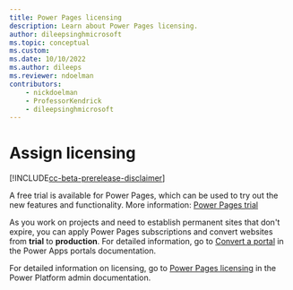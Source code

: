 ```yaml
---
title: Power Pages licensing
description: Learn about Power Pages licensing.
author: dileepsinghmicrosoft
ms.topic: conceptual
ms.custom: 
ms.date: 10/10/2022
ms.author: dileeps
ms.reviewer: ndoelman
contributors:
    - nickdoelman
    - ProfessorKendrick
    - dileepsinghmicrosoft
---
```


# Assign licensing

[!INCLUDE[cc-beta-prerelease-disclaimer](../includes/cc-beta-prerelease-disclaimer.md)]

A free trial is available for Power Pages, which can be used to try out the new features and functionality. More information: [Power Pages trial](../getting-started/trial-signup.md)

As you work on projects and need to establish permanent sites that don't expire, you can apply Power Pages subscriptions and convert websites from **trial** to **production**. For detailed information, go to [Convert a portal](/power-apps/maker/portals/admin/convert-portal) in the Power Apps portals documentation.

For detailed information on licensing, go to [Power Pages licensing](/power-platform/admin/powerapps-flow-licensing-faq#portals) in the Power Platform admin documentation.